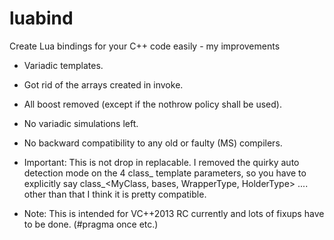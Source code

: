 luabind
=======

Create Lua bindings for your C++ code easily - my improvements
- Variadic templates.
- Got rid of the arrays created in invoke.
- All boost removed (except if the nothrow policy shall be used).
- No variadic simulations left.
- No backward compatibility to any old or faulty (MS) compilers.

- Important: This is not drop in replacable. I removed the quirky auto detection mode on the 4 class_ template parameters, so you have to explicitly say class_<MyClass, bases<Any Number of bases>, WrapperType, HolderType> .... other than that I think it is pretty compatible.
- Note: This is intended for VC++2013 RC currently and lots of fixups have to be done. (#pragma once etc.)
